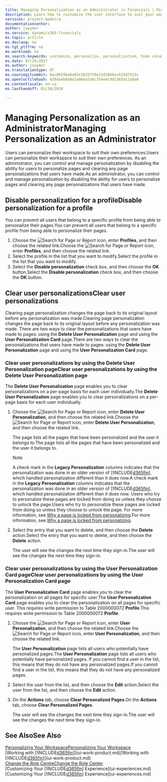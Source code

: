 ```yaml
---
title: Managing Personalization as an Administrator in Financials | Microsoft Docs
description: Learn how to customize the user interface to suit your way of working.
services: project-madeira
documentationcenter: 
author: jswymer
ms.service: dynamics365-financials
ms.topic: article
ms.devlang: na
ms.tgt_pltfrm: na
ms.workload: na
ms.search.keywords: customize, personalize, personalization, hide columns, remove fields, move fields
ms.date: 07/26/2017
ms.author: jswymer
ms.translationtype: HT
ms.sourcegitcommit: bec0619be0a65e3625759e13d2866ac615d7513c
ms.openlocfilehash: 4384aeb9a9e1e06ea7abc7b4eecdd1365ac2a0a0
ms.contentlocale: en-ca
ms.lasthandoff: 01/30/2018

---
```

# <a name="managing-personalization-as-an-administrator"></a><span data-ttu-id="0b97b-103">Managing Personalization as an Administrator</span><span class="sxs-lookup"><span data-stu-id="0b97b-103">Managing Personalization as an Administrator</span></span>
<!--NAV in the Web client-->
<span data-ttu-id="0b97b-104">Users can personalize their workspace to suit their own preferences.</span><span class="sxs-lookup"><span data-stu-id="0b97b-104">Users can personalize their workspace to suit their own preferences.</span></span> <span data-ttu-id="0b97b-105">As an administrator, you can control and manage personalization by disabling the ability for users to personalize pages and clearing any page personalizations that users have made.</span><span class="sxs-lookup"><span data-stu-id="0b97b-105">As an administrator, you can control and manage personalization by disabling the ability for users to personalize pages and clearing any page personalizations that users have made.</span></span> 

## <a name="disable-personalization-for-a-profile"></a><span data-ttu-id="0b97b-106">Disable personalization for a profile</span><span class="sxs-lookup"><span data-stu-id="0b97b-106">Disable personalization for a profile</span></span>
<span data-ttu-id="0b97b-107">You can prevent all users that belong to a specific profile from being able to personalize their pages.</span><span class="sxs-lookup"><span data-stu-id="0b97b-107">You can prevent all users that belong to a specific profile from being able to personalize their pages.</span></span>
1.  <span data-ttu-id="0b97b-108">Choose the ![Search for Page or Report](media/ui-search/search_small.png "Search for Page or Report icon") icon, enter **Profiles**, and then choose the related link.</span><span class="sxs-lookup"><span data-stu-id="0b97b-108">Choose the ![Search for Page or Report](media/ui-search/search_small.png "Search for Page or Report icon") icon, enter **Profiles**, and then choose the related link.</span></span>
2.  <span data-ttu-id="0b97b-109">Select the profile in the list that you want to modify.</span><span class="sxs-lookup"><span data-stu-id="0b97b-109">Select the profile in the list that you want to modify.</span></span>
3. <span data-ttu-id="0b97b-110">Select the **Disable personalization** check box, and then choose the **OK** button.</span><span class="sxs-lookup"><span data-stu-id="0b97b-110">Select the **Disable personalization** check box, and then choose the **OK** button.</span></span>

## <a name="clear-user-personalizations"></a><span data-ttu-id="0b97b-111">Clear user personalizations</span><span class="sxs-lookup"><span data-stu-id="0b97b-111">Clear user personalizations</span></span>

<span data-ttu-id="0b97b-112">Clearing page personalization changes the page back to its original layout before any personalization was made.</span><span class="sxs-lookup"><span data-stu-id="0b97b-112">Clearing page personalization changes the page back to its original layout before any personalization was made.</span></span> <span data-ttu-id="0b97b-113">There are two ways to clear the personalizations that users have made to pages: using the **Delete User Personalization** page and using the **User Personalization Card** page.</span><span class="sxs-lookup"><span data-stu-id="0b97b-113">There are two ways to clear the personalizations that users have made to pages: using the **Delete User Personalization** page and using the **User Personalization Card** page.</span></span> 

### <a name="clear-user-personalizations-by-using-the-delete-user-personalization-page"></a><span data-ttu-id="0b97b-114">Clear user personalizations by using the Delete User Personalization page</span><span class="sxs-lookup"><span data-stu-id="0b97b-114">Clear user personalizations by using the Delete User Personalization page</span></span>

<span data-ttu-id="0b97b-115">The **Delete User Personalization** page enables you to clear personalizations on a per-page basis for each user individually.</span><span class="sxs-lookup"><span data-stu-id="0b97b-115">The **Delete User Personalization** page enables you to clear personalizations on a per-page basis for each user individually.</span></span> 

1.  <span data-ttu-id="0b97b-116">Choose the ![Search for Page or Report](media/ui-search/search_small.png "Search for Page or Report icon") icon, enter **Delete User Personalization**, and then choose the related link.</span><span class="sxs-lookup"><span data-stu-id="0b97b-116">Choose the ![Search for Page or Report](media/ui-search/search_small.png "Search for Page or Report icon") icon, enter **Delete User Personalization**, and then choose the related link.</span></span>

    <span data-ttu-id="0b97b-117">The page lists all the pages that have been personalized and the user it belongs to.</span><span class="sxs-lookup"><span data-stu-id="0b97b-117">The page lists all the pages that have been personalized and the user it belongs to.</span></span> 

    >[!NOTE]
    > <span data-ttu-id="0b97b-118">A check mark in the **Legacy Personalization** columns indicates that the personalization was done in an older version of [!INCLUDE[d365fin](includes/d365fin_md.md)], which handled personalization different than it does now.</span><span class="sxs-lookup"><span data-stu-id="0b97b-118">A check mark in the **Legacy Personalization** columns indicates that the personalization was done in an older version of [!INCLUDE[d365fin](includes/d365fin_md.md)], which handled personalization different than it does now.</span></span> <span data-ttu-id="0b97b-119">Users who try to personalize these pages are locked from doing so unless they choose to unlock the page.</span><span class="sxs-lookup"><span data-stu-id="0b97b-119">Users who try to personalize these pages are locked from doing so unless they choose to unlock the page.</span></span> <span data-ttu-id="0b97b-120">For more information, see [Why a page is locked from personalizing](ui-personalization-locked.md).</span><span class="sxs-lookup"><span data-stu-id="0b97b-120">For more information, see [Why a page is locked from personalizing](ui-personalization-locked.md).</span></span>

2. <span data-ttu-id="0b97b-121">Select the entry that you want to delete, and then choose the **Delete** action.</span><span class="sxs-lookup"><span data-stu-id="0b97b-121">Select the entry that you want to delete, and then choose the **Delete** action.</span></span>

    <span data-ttu-id="0b97b-122">The user will see the changes the next time they sign-in.</span><span class="sxs-lookup"><span data-stu-id="0b97b-122">The user will see the changes the next time they sign-in.</span></span>

### <a name="clear-user-personalizations-by-using-the-user-personalization-card-page"></a><span data-ttu-id="0b97b-123">Clear user personalizations by using the User Personalization Card page</span><span class="sxs-lookup"><span data-stu-id="0b97b-123">Clear user personalizations by using the User Personalization Card page</span></span>

<span data-ttu-id="0b97b-124">The **User Personalization Card** page enables you to clear the personalization on all pages for specific user.</span><span class="sxs-lookup"><span data-stu-id="0b97b-124">The **User Personalization Card** page enables you to clear the personalization on all pages for specific user.</span></span> <span data-ttu-id="0b97b-125">This requires write permission to Table 2000000072 **Profile**.</span><span class="sxs-lookup"><span data-stu-id="0b97b-125">This requires write permission to Table 2000000072 **Profile**.</span></span>

1.  <span data-ttu-id="0b97b-126">Choose the ![Search for Page or Report](media/ui-search/search_small.png "Search for Page or Report icon") icon, enter **User Personalization**, and then choose the related link.</span><span class="sxs-lookup"><span data-stu-id="0b97b-126">Choose the ![Search for Page or Report](media/ui-search/search_small.png "Search for Page or Report icon") icon, enter **User Personalization**, and then choose the related link.</span></span>

    <span data-ttu-id="0b97b-127">The **User Personalization** page lists all users who potentially have personalized pages.</span><span class="sxs-lookup"><span data-stu-id="0b97b-127">The **User Personalization** page lists all users who potentially have personalized pages.</span></span> <span data-ttu-id="0b97b-128">If you cannot find a user in the list, this means that they do not have any personalized pages.</span><span class="sxs-lookup"><span data-stu-id="0b97b-128">If you cannot find a user in the list, this means that they do not have any personalized pages.</span></span> 

2. <span data-ttu-id="0b97b-129">Select the user from the list, and then choose the **Edit** action.</span><span class="sxs-lookup"><span data-stu-id="0b97b-129">Select the user from the list, and then choose the **Edit** action.</span></span>

3.  <span data-ttu-id="0b97b-130">On the **Actions** tab, choose **Clear Personalized Pages**.</span><span class="sxs-lookup"><span data-stu-id="0b97b-130">On the **Actions** tab, choose **Clear Personalized Pages**.</span></span>

    <span data-ttu-id="0b97b-131">The user will see the changes the next time they sign-in.</span><span class="sxs-lookup"><span data-stu-id="0b97b-131">The user will see the changes the next time they sign-in.</span></span>

## <a name="see-also"></a><span data-ttu-id="0b97b-132">See Also</span><span class="sxs-lookup"><span data-stu-id="0b97b-132">See Also</span></span>
[<span data-ttu-id="0b97b-133">Personalizing Your Workspace</span><span class="sxs-lookup"><span data-stu-id="0b97b-133">Personalizing Your Workspace</span></span>](ui-personalization-user.md)  
<span data-ttu-id="0b97b-134">[Working with [!INCLUDE[d365fin](includes/d365fin_md.md)]](ui-work-product.md)</span><span class="sxs-lookup"><span data-stu-id="0b97b-134">[Working with [!INCLUDE[d365fin](includes/d365fin_md.md)]](ui-work-product.md)</span></span>  
[<span data-ttu-id="0b97b-135">Change the Role Centre</span><span class="sxs-lookup"><span data-stu-id="0b97b-135">Change the Role Center</span></span>](change-role.md)  
<span data-ttu-id="0b97b-136">[Customizing Your [!INCLUDE[d365fin](includes/d365fin_md.md)] Experience](ui-experiences.md)</span><span class="sxs-lookup"><span data-stu-id="0b97b-136">[Customizing Your [!INCLUDE[d365fin](includes/d365fin_md.md)] Experience](ui-experiences.md)</span></span>  

